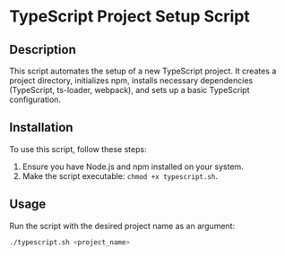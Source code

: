 # TypeScript Project Setup Script

## Description

This script automates the setup of a new TypeScript project. It creates a project directory, initializes npm, installs necessary dependencies (TypeScript, ts-loader, webpack), and sets up a basic TypeScript configuration.

## Installation

To use this script, follow these steps:

1. Ensure you have Node.js and npm installed on your system.
3. Make the script executable: `chmod +x typescript.sh`.

## Usage

Run the script with the desired project name as an argument:

```bash
./typescript.sh <project_name>
```